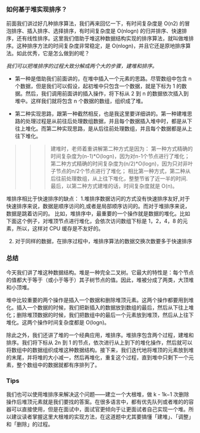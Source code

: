 <!--
 * @Author: your name
 * @Date: 2021-06-29 13:07:38
 * @LastEditTime: 2021-06-29 13:07:38
 * @LastEditors: Please set LastEditors
 * @Description: In User Settings Edit
 * @FilePath: /leetcode-bbbbrent/heap/堆.md
-->

### 如何基于堆实现排序？

前面我们讲过好几种排序算法，我们再来回忆一下，有时间复杂度是 O(n2) 的冒泡排序、插入排序、选择排序，有时间复杂度是 O(nlogn) 的归并排序、快速排序，还有线性排序。这里我们借助于堆这种数据结构实现的排序算法，就叫做堆排序。这种排序方法的时间复杂度非常稳定，是 O(nlogn)，并且它还是原地排序算法。如此优秀，它是怎么做到的呢？

*我们可以把堆排序的过程大致分解成两个大的步骤，建堆和排序。*


- 第一种是借助我们前面讲的，在堆中插入一个元素的思路。尽管数组中包含 n 个数据，但是我们可以假设，起初堆中只包含一个数据，就是下标为 1 的数据。然后，我们调用前面讲的插入操作，将下标从 2 到 n 的数据依次插入到堆中。这样我们就将包含 n 个数据的数组，组织成了堆。


- 第二种实现思路，跟第一种截然相反，也是我这里要详细讲的。第一种建堆思路的处理过程是从前往后处理数组数据，并且每个数据插入堆中时，都是从下往上堆化。而第二种实现思路，是从后往前处理数组，并且每个数据都是从上往下堆化。


>>> 建堆时，老师着重讲解第二种方式是因为： 第一种方式精确的时间复杂度为(n-1)*O(logn)，因为对n-1个节点进行了堆化； 第二种方式精确的时间复杂度为(n/2)*O(logn)，因为只对非叶子节点的n/2个节点进行了堆化； 相比第一种方式，第二种从后往前处理数组，从上往下堆化，整整节省了近一半的时间. 最后，以第二种方式建堆的话，时间复杂度就是 O(n)。


堆排序相比于快速排序的缺点：
1.堆排序数据访问的方式没有快速排序友好,对于快速排序来说，数据是顺序访问的,或者是局部顺序访问的。而对于堆排序来说，数据是跳着访问的。 比如，堆排序中，最重要的一个操作就是数据的堆化。比如下面这个例子，对堆顶节点进行堆化，会依次访问数组下标是 1，2，4，8 的元素，所以，这样对 CPU 缓存是不友好的。

2. 对于同样的数据，在排序过程中，堆排序算法的数据交换次数要多于快速排序


### 总结
今天我们讲了堆这种数据结构。堆是一种完全二叉树。它最大的特性是：每个节点的值都大于等于（或小于等于）其子树节点的值。因此，堆被分成了两类，大顶堆和小顶堆。

堆中比较重要的两个操作是插入一个数据和删除堆顶元素。这两个操作都要用到堆化。插入一个数据的时候，我们把新插入的数据放到数组的最后，然后从下往上堆化；删除堆顶数据的时候，我们把数组中的最后一个元素放到堆顶，然后从上往下堆化。这两个操作时间复杂度都是 O(logn)。

除此之外，我们还讲了堆的一个经典应用，堆排序。堆排序包含两个过程，建堆和排序。我们将下标从 2n​ 到 1 的节点，依次进行从上到下的堆化操作，然后就可以将数组中的数据组织成堆这种数据结构。接下来，我们迭代地将堆顶的元素放到堆的末尾，并将堆的大小减一，然后再堆化，重复这个过程，直到堆中只剩下一个元素，整个数组中的数据就都有序排列了。



### Tips
我们也可以使用堆排序来解决这个问题——建立一个大根堆，做 k - 1k−1 次删除操作后堆顶元素就是我们要找的答案。在很多语言中，都有优先队列或者堆的的容器可以直接使用，但是在面试中，面试官更倾向于让更面试者自己实现一个堆。所以建议读者掌握这里大根堆的实现方法，在这道题中尤其要搞懂「建堆」、「调整」和「删除」的过程。
